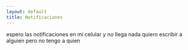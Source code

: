 ```yaml
---
layout: default
title: Notificaciones
---
```



espero las notificaciones en mi celular 
y no llega nada
quiero escribir a alguien 
pero no tengo a quien
